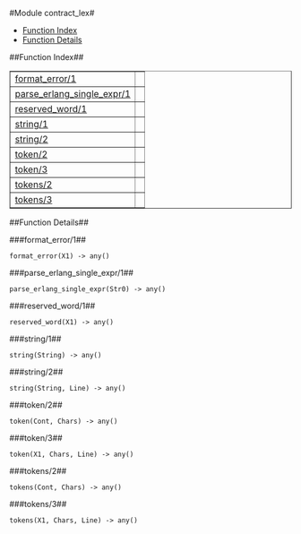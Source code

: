 

#Module contract_lex#
* [Function Index](#index)
* [Function Details](#functions)




<a name="index"></a>

##Function Index##


<table width="100%" border="1" cellspacing="0" cellpadding="2" summary="function index"><tr><td valign="top"><a href="#format_error-1">format_error/1</a></td><td></td></tr><tr><td valign="top"><a href="#parse_erlang_single_expr-1">parse_erlang_single_expr/1</a></td><td></td></tr><tr><td valign="top"><a href="#reserved_word-1">reserved_word/1</a></td><td></td></tr><tr><td valign="top"><a href="#string-1">string/1</a></td><td></td></tr><tr><td valign="top"><a href="#string-2">string/2</a></td><td></td></tr><tr><td valign="top"><a href="#token-2">token/2</a></td><td></td></tr><tr><td valign="top"><a href="#token-3">token/3</a></td><td></td></tr><tr><td valign="top"><a href="#tokens-2">tokens/2</a></td><td></td></tr><tr><td valign="top"><a href="#tokens-3">tokens/3</a></td><td></td></tr></table>


<a name="functions"></a>

##Function Details##

<a name="format_error-1"></a>

###format_error/1##




`format_error(X1) -> any()`

<a name="parse_erlang_single_expr-1"></a>

###parse_erlang_single_expr/1##




`parse_erlang_single_expr(Str0) -> any()`

<a name="reserved_word-1"></a>

###reserved_word/1##




`reserved_word(X1) -> any()`

<a name="string-1"></a>

###string/1##




`string(String) -> any()`

<a name="string-2"></a>

###string/2##




`string(String, Line) -> any()`

<a name="token-2"></a>

###token/2##




`token(Cont, Chars) -> any()`

<a name="token-3"></a>

###token/3##




`token(X1, Chars, Line) -> any()`

<a name="tokens-2"></a>

###tokens/2##




`tokens(Cont, Chars) -> any()`

<a name="tokens-3"></a>

###tokens/3##




`tokens(X1, Chars, Line) -> any()`


